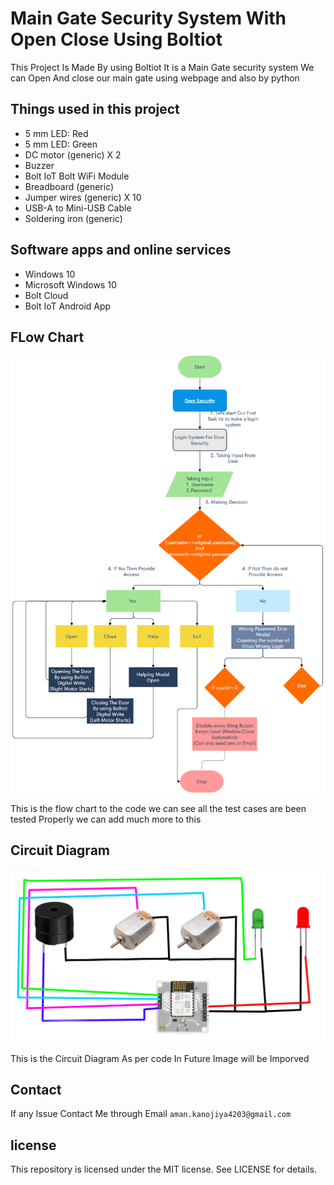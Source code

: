 # Main Gate Security System With Open Close Using Boltiot

<p>This Project Is Made By using Boltiot It is a Main Gate security system We can Open And close our main gate using webpage and also by python</p>

## Things used in this project

- 5 mm LED: Red
- 5 mm LED: Green
- DC motor (generic) X 2
- Buzzer
- Bolt IoT Bolt WiFi Module
- Breadboard (generic)
- Jumper wires (generic) X 10
- USB-A to Mini-USB Cable
- Soldering iron (generic)

## Software apps and online services

- Windows 10
- Microsoft Windows 10
- Bolt Cloud
- Bolt IoT Android App

## FLow Chart

![Flow Chart](https://github.com/AMANKANOJIYA/Main-Door-Security/blob/master/content/chart.jpg)

This is the flow chart to the code we can see all the test cases are been tested Properly
we can add much more to this

## Circuit Diagram

![Circuit Diagram](https://github.com/AMANKANOJIYA/Main-Door-Security/blob/master/content/circuit.jpg)

This is the Circuit Diagram As per code In Future Image will be Imporved

## Contact

If any Issue Contact Me through Email `aman.kanojiya4203@gmail.com`

## license

This repository is licensed under the MIT license.
See LICENSE for details.
